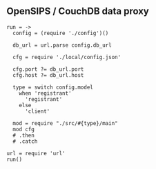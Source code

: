 OpenSIPS / CouchDB data proxy
-----------------------------

    run = ->
      config = (require './config')()

      db_url = url.parse config.db_url

      cfg = require './local/config.json'

      cfg.port ?= db_url.port
      cfg.host ?= db_url.host

      type = switch config.model
        when 'registrant'
          'registrant'
        else
          'client'

      mod = require "./src/#{type}/main"
      mod cfg
      # .then
      # .catch

    url = require 'url'
    run()
